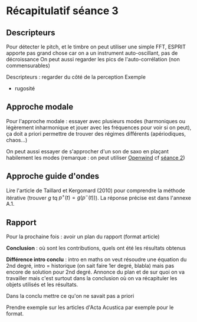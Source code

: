 # Récapitulatif séance 3

## Descripteurs

Pour détecter le pitch, et le timbre on peut utiliser une simple FFT, ESPRIT apporte pas grand chose car on a un instrument auto-oscillant, pas de décroissance
On peut aussi regarder les pics de l'auto-corrélation (non commensurables)

Descripteurs : regarder du côté de la perception
Exemple

- rugosité

## Approche modale

Pour l'approche modale : essayer avec plusieurs modes (harmoniques ou légèrement inharmonique et jouer avec les fréquences pour voir si on peut), ça doit a priori permettre de trouver des régimes différents (apériodiques, chaos...)

On peut aussi essayer de s'approcher d'un son de saxo en plaçant habilement les modes (remarque : on peut utiliser [Openwind](https://openwind.inria.fr) cf [séance 2](recap-seance-2.md))

## Approche guide d'ondes

Lire l'article de Taillard et Kergomard (2010) pour comprendre la méthode itérative (trouver $g$ tq $p^+(t) = g(p^-(t))$). La réponse précise est dans l'annexe A.1.

## Rapport

Pour la prochaine fois : avoir un plan du rapport (format article)

**Conclusion** : où sont les contributions, quels ont été les résultats obtenus

**Différence intro conclu** : intro en maths on veut résoudre une équation du 2nd degré, intro = historique (on sait faire 1er degré, blabla) mais pas encore de solution pour 2nd degré. 
Annonce du plan et de sur quoi on va travailler mais c'est surtout dans la conclusion où on va récapituler les objets utilisés et les résultats.

Dans la conclu mettre ce qu'on ne savait pas a priori

Prendre exemple sur les articles d'Acta Acustica par exemple pour le format.
